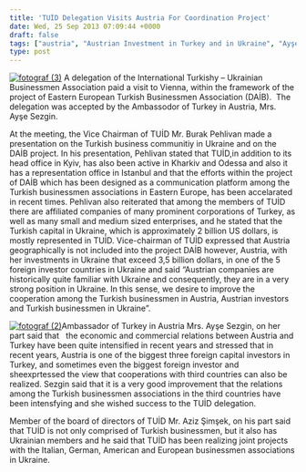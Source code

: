 ```yaml
---
title: 'TUİD Delegation Visits Austria For Coordination Project'
date: Wed, 25 Sep 2013 07:09:44 +0000
draft: false
tags: ["austria", "Austrian Investment in Turkey and in Ukraine", "Ayşe Sezgin", "Aziz Şimşek", "daib", "TUİD", "TUİD (Türk Ukrayna İşadamları Derneği)", "Turkish Ambassador in Austria"]
type: post
---
```


[![fotograf (3)](http://burakpehlivan.org/wp-content/uploads/2013/09/fotograf-3.jpg)](http://burakpehlivan.org/1888/tuid-daib-icin-avusturyaya-gitti/fotograf-3/)
A delegation of the International Turkishy – Ukrainian Businessmen Association paid a visit to Vienna, within the framework of the project of Eastern European Turkish Businessmen Association (DAİB).  The delegation was accepted by the Ambassodor of Turkey in Austria, Mrs. Ayşe Sezgin.

At the meeting, the Vice Chairman of TUİD Mr. Burak Pehlivan made a presentation on the Turkish business communitiy in Ukraine and on the DAİB project. In his presentation, Pehlivan stated that TUİD,in addition to its head office in Kyiv, has also been active in Kharkiv and Odessa and also it has a representation office in Istanbul and that the efforts within the project of DAİB which has been designed as a communication platform among the Turkish businessmen associations in Eastern Europe, has been accelarated in recent times. Pehlivan also reiterated that among the members of TUİD there are affiliated companies of many prominent corporations of Turkey, as well as many small and medium sized enterprises, and he stated that the Turkish capital in Ukraine, which is approximately 2 billion US dollars, is mostly represented in TUİD. Vice-chairman of TUİD expressed that Austria geographically is not included into the project DAİB however, Austria, with her investments in Ukraine that exceed 3,5 billion dollars, in one of the 5 foreign investor countries in Ukraine and said “Austrian companies are historically quite familiar with Ukraine and consequently, they are in a very strong position in Ukraine. In this sense, we desire to improve the cooperation among the Turkish businessmen in Austria, Austrian investors and Turkish businessmen in Ukraine”.

[![fotograf (2)](http://burakpehlivan.org/wp-content/uploads/2013/09/fotograf-2.jpg)](http://burakpehlivan.org/1888/tuid-daib-icin-avusturyaya-gitti/fotograf-2/)Ambassador of Turkey in Austria Mrs. Ayşe Sezgin, on her part said that   the economic and commercial relations between Austria and Turkey have been quite intensified in recent years and stressed that in recent years, Austria is one of the biggest three foreign capital investors in Turkey, and sometimes even the biggest foreign investor and sheexprtessed the view that cooperations with third countries can also be realized. Sezgin said that it is a very good improvement that the relations among the Turkish businessmen associations in the third countries have been intensfying and she wished success to the TUİD delegation.

Member of the board of directors of TUİD Mr. Aziz Şimşek, on his part said that TUİD is not only comprised of Turkish businessmen, but it also has Ukrainian members and he said that TUİD has been realizing joint projects with the Italian, German, American and European businessmen associations in Ukraine.

